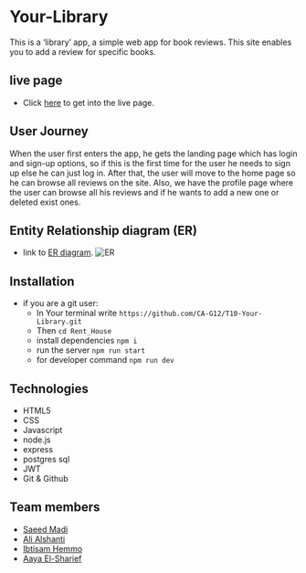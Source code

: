 # Your-Library
This is a ‘library’ app, a simple web app for book reviews.
This site enables you to add a review for specific books.

 
## live page
- Click [here](https://your0library.herokuapp.com/) to get into the live page.
 

## User Journey
When the user first enters the app, he gets the landing page which has
login and sign-up options, so if this is the first time for the user he  needs to sign up else he can just log in.
After that, the user will move to the home page so he can browse all reviews on the site.
Also, we have the profile page where the user can browse all his reviews and if he wants to add a new one or deleted exist ones.


## Entity Relationship diagram (ER)
- link to [ER diagram](https://drawsql.app/teams/renter/diagrams/books).
![ER](https://i.postimg.cc/tJ6hQ1FH/draw-SQL-export-2022-08-30-13-48.png)


## Installation
- if you are a git user:
   - In Your terminal write `https://github.com/CA-G12/T10-Your-Library.git`
   - Then `cd Rent_House`
   - install dependencies `npm i`
   - run the server `npm run start`
   - for developer command `npm run dev`
 
## Technologies
- HTML5
- CSS
- Javascript
- node.js
- express
- postgres sql
- JWT
- Git & Github

## Team members
- [Saeed Madi](https://github.com/Saeed99Madi)
- [Ali Alshanti](https://github.com/alishanti98)
- [Ibtisam Hemmo](https://github.com/Ibtisam-Hemmo)
- [Aaya El-Sharief](https://github.com/Aaya-Elsharief)
